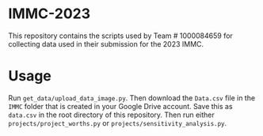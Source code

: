 # IMMC-2023
This repository contains the scripts used by Team # 1000084659 for collecting data used in their submission for the 2023 IMMC.

# Usage
Run `get_data/upload_data_image.py`. Then download the `Data.csv` file in the `IMMC` folder that is created in your Google Drive account. Save this as `data.csv` in the root directory of this repository. Then run either `projects/project_worths.py` or `projects/sensitivity_analysis.py`.
